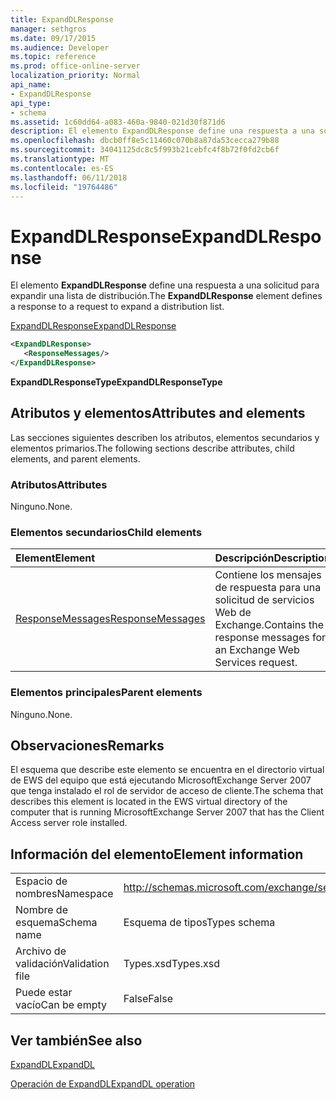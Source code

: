 ```yaml
---
title: ExpandDLResponse
manager: sethgros
ms.date: 09/17/2015
ms.audience: Developer
ms.topic: reference
ms.prod: office-online-server
localization_priority: Normal
api_name:
- ExpandDLResponse
api_type:
- schema
ms.assetid: 1c60dd64-a083-460a-9840-021d30f871d6
description: El elemento ExpandDLResponse define una respuesta a una solicitud para expandir una lista de distribución.
ms.openlocfilehash: dbcb0ff8e5c11460c070b8a87da53cecca279b88
ms.sourcegitcommit: 34041125dc8c5f993b21cebfc4f8b72f0fd2cb6f
ms.translationtype: MT
ms.contentlocale: es-ES
ms.lasthandoff: 06/11/2018
ms.locfileid: "19764486"
---
```

# <a name="expanddlresponse"></a><span data-ttu-id="36d8f-103">ExpandDLResponse</span><span class="sxs-lookup"><span data-stu-id="36d8f-103">ExpandDLResponse</span></span>

<span data-ttu-id="36d8f-104">El elemento **ExpandDLResponse** define una respuesta a una solicitud para expandir una lista de distribución.</span><span class="sxs-lookup"><span data-stu-id="36d8f-104">The **ExpandDLResponse** element defines a response to a request to expand a distribution list.</span></span> 
  
[<span data-ttu-id="36d8f-105">ExpandDLResponse</span><span class="sxs-lookup"><span data-stu-id="36d8f-105">ExpandDLResponse</span></span>](expanddlresponse.md)
  
```xml
<ExpandDLResponse>
   <ResponseMessages/>
</ExpandDLResponse>
```

 <span data-ttu-id="36d8f-106">**ExpandDLResponseType**</span><span class="sxs-lookup"><span data-stu-id="36d8f-106">**ExpandDLResponseType**</span></span>
## <a name="attributes-and-elements"></a><span data-ttu-id="36d8f-107">Atributos y elementos</span><span class="sxs-lookup"><span data-stu-id="36d8f-107">Attributes and elements</span></span>

<span data-ttu-id="36d8f-108">Las secciones siguientes describen los atributos, elementos secundarios y elementos primarios.</span><span class="sxs-lookup"><span data-stu-id="36d8f-108">The following sections describe attributes, child elements, and parent elements.</span></span>
  
### <a name="attributes"></a><span data-ttu-id="36d8f-109">Atributos</span><span class="sxs-lookup"><span data-stu-id="36d8f-109">Attributes</span></span>

<span data-ttu-id="36d8f-110">Ninguno.</span><span class="sxs-lookup"><span data-stu-id="36d8f-110">None.</span></span>
  
### <a name="child-elements"></a><span data-ttu-id="36d8f-111">Elementos secundarios</span><span class="sxs-lookup"><span data-stu-id="36d8f-111">Child elements</span></span>

|<span data-ttu-id="36d8f-112">**Element**</span><span class="sxs-lookup"><span data-stu-id="36d8f-112">**Element**</span></span>|<span data-ttu-id="36d8f-113">**Descripción**</span><span class="sxs-lookup"><span data-stu-id="36d8f-113">**Description**</span></span>|
|:-----|:-----|
|[<span data-ttu-id="36d8f-114">ResponseMessages</span><span class="sxs-lookup"><span data-stu-id="36d8f-114">ResponseMessages</span></span>](responsemessages.md) <br/> |<span data-ttu-id="36d8f-115">Contiene los mensajes de respuesta para una solicitud de servicios Web de Exchange.</span><span class="sxs-lookup"><span data-stu-id="36d8f-115">Contains the response messages for an Exchange Web Services request.</span></span>  <br/> |
   
### <a name="parent-elements"></a><span data-ttu-id="36d8f-116">Elementos principales</span><span class="sxs-lookup"><span data-stu-id="36d8f-116">Parent elements</span></span>

<span data-ttu-id="36d8f-117">Ninguno.</span><span class="sxs-lookup"><span data-stu-id="36d8f-117">None.</span></span>
  
## <a name="remarks"></a><span data-ttu-id="36d8f-118">Observaciones</span><span class="sxs-lookup"><span data-stu-id="36d8f-118">Remarks</span></span>

<span data-ttu-id="36d8f-119">El esquema que describe este elemento se encuentra en el directorio virtual de EWS del equipo que está ejecutando MicrosoftExchange Server 2007 que tenga instalado el rol de servidor de acceso de cliente.</span><span class="sxs-lookup"><span data-stu-id="36d8f-119">The schema that describes this element is located in the EWS virtual directory of the computer that is running MicrosoftExchange Server 2007 that has the Client Access server role installed.</span></span>
  
## <a name="element-information"></a><span data-ttu-id="36d8f-120">Información del elemento</span><span class="sxs-lookup"><span data-stu-id="36d8f-120">Element information</span></span>

|||
|:-----|:-----|
|<span data-ttu-id="36d8f-121">Espacio de nombres</span><span class="sxs-lookup"><span data-stu-id="36d8f-121">Namespace</span></span>  <br/> |http://schemas.microsoft.com/exchange/services/2006/types  <br/> |
|<span data-ttu-id="36d8f-122">Nombre de esquema</span><span class="sxs-lookup"><span data-stu-id="36d8f-122">Schema name</span></span>  <br/> |<span data-ttu-id="36d8f-123">Esquema de tipos</span><span class="sxs-lookup"><span data-stu-id="36d8f-123">Types schema</span></span>  <br/> |
|<span data-ttu-id="36d8f-124">Archivo de validación</span><span class="sxs-lookup"><span data-stu-id="36d8f-124">Validation file</span></span>  <br/> |<span data-ttu-id="36d8f-125">Types.xsd</span><span class="sxs-lookup"><span data-stu-id="36d8f-125">Types.xsd</span></span>  <br/> |
|<span data-ttu-id="36d8f-126">Puede estar vacío</span><span class="sxs-lookup"><span data-stu-id="36d8f-126">Can be empty</span></span>  <br/> |<span data-ttu-id="36d8f-127">False</span><span class="sxs-lookup"><span data-stu-id="36d8f-127">False</span></span>  <br/> |
   
## <a name="see-also"></a><span data-ttu-id="36d8f-128">Ver también</span><span class="sxs-lookup"><span data-stu-id="36d8f-128">See also</span></span>



[<span data-ttu-id="36d8f-129">ExpandDL</span><span class="sxs-lookup"><span data-stu-id="36d8f-129">ExpandDL</span></span>](expanddl.md)
  
[<span data-ttu-id="36d8f-130">Operación de ExpandDL</span><span class="sxs-lookup"><span data-stu-id="36d8f-130">ExpandDL operation</span></span>](expanddl-operation.md)

